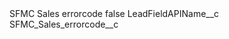 <?xml version="1.0" encoding="UTF-8"?>
<CustomMetadata xmlns="http://soap.sforce.com/2006/04/metadata" xmlns:xsi="http://www.w3.org/2001/XMLSchema-instance" xmlns:xsd="http://www.w3.org/2001/XMLSchema">
    <label>SFMC Sales errorcode</label>
    <protected>false</protected>
    <values>
        <field>LeadFieldAPIName__c</field>
        <value xsi:type="xsd:string">SFMC_Sales_errorcode__c</value>
    </values>
</CustomMetadata>
